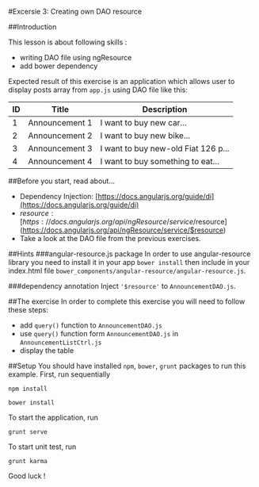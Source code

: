 #Excersie 3: Creating own DAO resource

##Introduction

This lesson is about following skills :
* writing DAO file using ngResource
* add bower dependency

Expected result of this exercise is an application which allows user to display posts array from `app.js` using DAO file like this:

| ID | Title | Description |
|----|-------|-------------|
| 1  | Announcement 1 | I want to buy new car... |
| 2  | Announcement 2 | I want to buy new bike... |
| 3  | Announcement 3 | I want to buy new-old Fiat 126 p... |
| 4  | Announcement 4 | I want to buy something to eat... |

##Before you start, read about...
* Dependency Injection: [https://docs.angularjs.org/guide/di](https://docs.angularjs.org/guide/di)
* $resource: [https://docs.angularjs.org/api/ngResource/service/$resource](https://docs.angularjs.org/api/ngResource/service/$resource)
* Take a look at the DAO file from the previous exercises.

##Hints
###angular-resource.js package
In order to use angular-resource library you need to install it in your app `bower install` then include in your index.html file `bower_components/angular-resource/angular-resource.js`.

###dependency annotation
Inject `'$resource'` to `AnnouncementDAO.js`.

##The exercise
In order to complete this exercise you will need to follow these steps:
* add `query()` function to `AnnouncementDAO.js`
* use `query()` function form `AnnouncementDAO.js` in `AnnouncementListCtrl.js`
* display the table

##Setup
You should have installed `npm`, `bower`, `grunt`  packages to run this example. First, run sequentially

```
npm install
```

```
bower install
```

To start the application, run

```
grunt serve
```

To start unit test, run

```
grunt karma
```

Good luck !

